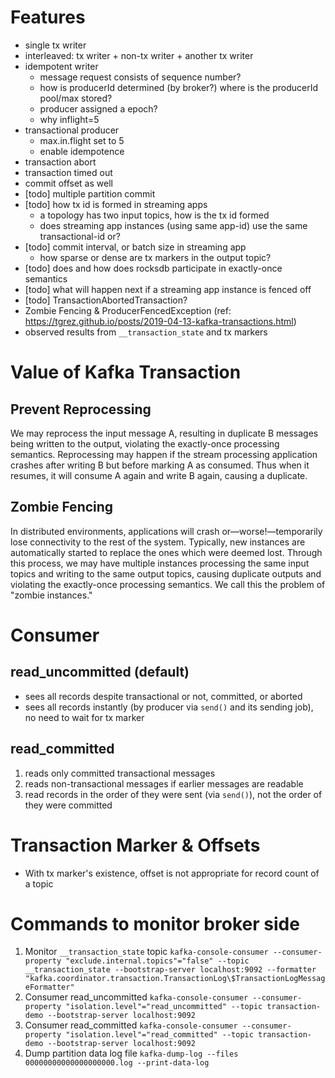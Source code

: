 # Features
- single tx writer
- interleaved: tx writer + non-tx writer + another tx writer
- idempotent writer
  - message request consists of sequence number?
  - how is producerId determined (by broker?) where is the producerId pool/max stored?
  - producer assigned a epoch?
  - why inflight=5
- transactional producer
  - max.in.flight set to 5
  - enable idempotence
- transaction abort
- transaction timed out
- commit offset as well
- [todo] multiple partition commit
- [todo] how tx id is formed in streaming apps
  - a topology has two input topics, how is the tx id formed
  - does streaming app instances (using same app-id) use the same transactional-id or?
- [todo] commit interval, or batch size in streaming app
  - how sparse or dense are tx markers in the output topic?
- [todo] does and how does rocksdb participate in exactly-once semantics
- [todo] what will happen next if a streaming app instance is fenced off
- [todo] TransactionAbortedTransaction?
- Zombie Fencing & ProducerFencedException (ref: https://tgrez.github.io/posts/2019-04-13-kafka-transactions.html)
- observed results from `__transaction_state` and tx markers

# Value of Kafka Transaction
## Prevent Reprocessing
We may reprocess the input message A, resulting in duplicate B messages being written to the output, violating the exactly-once processing semantics. Reprocessing may happen if the stream processing application crashes after writing B but before marking A as consumed. Thus when it resumes, it will consume A again and write B again, causing a duplicate.

## Zombie Fencing
In distributed environments, applications will crash or—worse!—temporarily lose connectivity to the rest of the system. Typically, new instances are automatically started to replace the ones which were deemed lost. Through this process, we may have multiple instances processing the same input topics and writing to the same output topics, causing duplicate outputs and violating the exactly-once processing semantics. We call this the problem of "zombie instances."

# Consumer
## read_uncommitted (default)
- sees all records despite transactional or not, committed, or aborted
- sees all records instantly (by producer via `send()` and its sending job), no need to wait for tx marker

## read_committed
1. reads only committed transactional messages
2. reads non-transactional messages if earlier messages are readable
3. read records in the order of they were sent (via `send()`), not the order of they were committed

# Transaction Marker & Offsets
- With tx marker's existence, offset is not appropriate for record count of a topic

# Commands to monitor broker side 
1. Monitor `__transaction_state` topic
`kafka-console-consumer --consumer-property "exclude.internal.topics"="false" --topic __transaction_state --bootstrap-server localhost:9092 --formatter "kafka.coordinator.transaction.TransactionLog\$TransactionLogMessageFormatter"`
2. Consumer read_uncommitted
`kafka-console-consumer --consumer-property "isolation.level"="read_uncommitted" --topic transaction-demo --bootstrap-server localhost:9092`
3. Consumer read_committed 
`kafka-console-consumer --consumer-property "isolation.level"="read_committed" --topic transaction-demo --bootstrap-server localhost:9092`
4. Dump partition data log file 
`kafka-dump-log --files 00000000000000000000.log --print-data-log`
